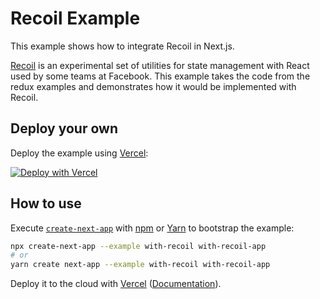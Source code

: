 # Recoil Example

This example shows how to integrate Recoil in Next.js.

[Recoil](https://recoiljs.org) is an experimental set of utilities for state management with React used by some teams at Facebook. This example takes the code from the redux examples and demonstrates how it would be implemented with Recoil.

## Deploy your own

Deploy the example using [Vercel](https://vercel.com):

[![Deploy with Vercel](https://vercel.com/button)](https://vercel.com/import/project?template=https://github.com/zeit/next.js/tree/canary/examples/with-recoil)

## How to use

Execute [`create-next-app`](https://github.com/zeit/next.js/tree/canary/packages/create-next-app) with [npm](https://docs.npmjs.com/cli/init) or [Yarn](https://yarnpkg.com/lang/en/docs/cli/create/) to bootstrap the example:

```bash
npx create-next-app --example with-recoil with-recoil-app
# or
yarn create next-app --example with-recoil with-recoil-app
```

Deploy it to the cloud with [Vercel](https://vercel.com/import?filter=next.js&utm_source=github&utm_medium=readme&utm_campaign=next-example) ([Documentation](https://nextjs.org/docs/deployment)).
